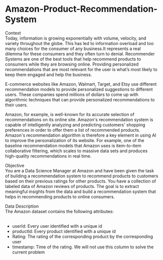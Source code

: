 # Amazon-Product-Recommendation-System

Context <br>
Today, information is growing exponentially with volume, velocity, and variety throughout the globe. This has led to information overload and too many choices for the consumer of any business.It represents a real dilemma for these consumers and they often turn to denial. Recommender Systems are one of the best tools that help recommend products to consumers while they are browsing online. Providing personalized recommendations that are most relevant for the user is what’s most likely to keep them engaged and help the business. 

E-commerce websites like Amazon, Walmart, Target, and Etsy use different recommendation models to provide personalized suggestions to different users. These companies spend millions of dollars to come up with algorithmic techniques that can provide personalized recommendations to their users.

Amazon, for example, is well-known for its accurate selection of recommendations on its online site. Amazon's recommendation system is capable of intelligently analyzing and predicting customers' shopping preferences in order to offer them a list of recommended products. Amazon's recommendation algorithm is therefore a key element in using AI to improve the personalization of its website. For example, one of the baseline recommendation models that Amazon uses is item-to-item collaborative filtering, which scales to massive data sets and produces high-quality recommendations in real time.

Objective <br>
You are a Data Science Manager at Amazon and have been given the task of building a recommendation system to recommend products to customers based on their previous ratings for other products. You have a collection of labeled data of Amazon reviews of products. The goal is to extract meaningful insights from the data and build a recommendation system that helps in recommending products to online consumers.

Data Description <br>
The Amazon dataset contains the following attributes: <br>
<br>
* userId: Every user identified with a unique id
* productId: Every product identified with a unique id
* Rating: The rating of the corresponding product by the corresponding user
* timestamp: Time of the rating. We will not use this column to solve the current problem

